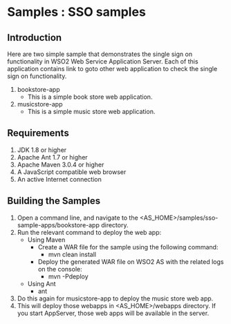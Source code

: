 Samples : SSO samples
======================

Introduction
-------------

Here are two simple sample that demonstrates the single sign on functionality in WSO2 Web Service Application Server.
 Each of this application contains link to goto other web application to check the single sign on functionality.

1. bookstore-app
    * This is a simple book store web application.
2. musicstore-app
    * This is a simple music store web application.


Requirements
--------------

1. JDK 1.8 or higher
2. Apache Ant 1.7 or higher
3. Apache Maven 3.0.4 or higher
4. A JavaScript compatible web browser
5. An active Internet connection

Building the Samples
----------------------

1. Open a command line, and navigate to the <AS_HOME>/samples/sso-sample-apps/bookstore-app directory.
2. Run the relevant command to deploy the web app:
    * Using Maven
        * Create a WAR file for the sample using the following command:
            * mvn clean install
        * Deploy the generated WAR file on WSO2 AS with the related logs on the console:
            * mvn -Pdeploy
    * Using Ant
        * ant
3. Do this again for musicstore-app to deploy the music store web app.
3. This will deploy those webapps in <AS_HOME>/webapps directory. If you start AppServer, those web apps will be
available in the server.